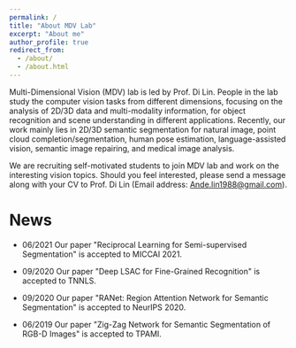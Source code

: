 ```yaml
---
permalink: /
title: "About MDV Lab"
excerpt: "About me"
author_profile: true
redirect_from: 
  - /about/
  - /about.html
---
```


Multi-Dimensional Vision (MDV) lab is led by Prof. Di Lin. People in the lab study the computer vision tasks from different dimensions, focusing on the analysis of 2D/3D data and multi-modality information, for object recognition and scene understanding in different applications. Recently, our work mainly lies in 2D/3D semantic segmentation for natural image, point cloud completion/segmentation, human pose estimation, language-assisted vision, semantic image repairing, and medical image analysis.

We are recruiting self-motivated students to join MDV lab and work on the interesting vision topics. Should you feel interested, please send a message along with your CV to Prof. Di Lin (Email address: Ande.lin1988@gmail.com).


News
======
- 06/2021 Our paper "Reciprocal Learning for Semi-supervised Segmentation" is accepted to MICCAI 2021.

- 09/2020 Our paper "Deep LSAC for Fine-Grained Recognition" is accepted to TNNLS.

- 09/2020 Our paper "RANet: Region Attention Network for Semantic Segmentation" is accepted to NeurIPS 2020.

- 06/2019 Our paper "Zig-Zag Network for Semantic Segmentation of RGB-D Images" is accepted to TPAMI.

